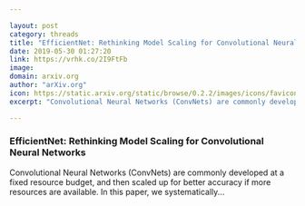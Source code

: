 ```yaml
---

layout: post
category: threads
title: "EfficientNet: Rethinking Model Scaling for Convolutional Neural Networks"
date: 2019-05-30 01:27:20
link: https://vrhk.co/2I9FtFb
image: 
domain: arxiv.org
author: "arXiv.org"
icon: https://static.arxiv.org/static/browse/0.2.2/images/icons/favicon.ico
excerpt: "Convolutional Neural Networks (ConvNets) are commonly developed at a fixed resource budget, and then scaled up for better accuracy if more resources are available. In this paper, we systematically..."

---
```


### EfficientNet: Rethinking Model Scaling for Convolutional Neural Networks

Convolutional Neural Networks (ConvNets) are commonly developed at a fixed resource budget, and then scaled up for better accuracy if more resources are available. In this paper, we systematically...